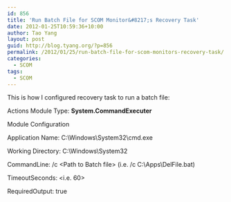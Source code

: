 ```yaml
---
id: 856
title: 'Run Batch File for SCOM Monitor&#8217;s Recovery Task'
date: 2012-01-25T10:59:36+10:00
author: Tao Yang
layout: post
guid: http://blog.tyang.org/?p=856
permalink: /2012/01/25/run-batch-file-for-scom-monitors-recovery-task/
categories:
  - SCOM
tags:
  - SCOM
---
```

This is how I configured recovery task to run a batch file:

Actions Module Type: <strong>System.CommandExecuter</strong>

Module Configuration

Application Name: C:\Windows\System32\cmd.exe

Working Directory: C:\Windows\System32

CommandLine: /c &lt;Path to Batch file&gt; (i.e. /c C:\Apps\DelFile.bat)

TimeoutSeconds: &lt;i.e. 60&gt;

RequiredOutput: true

&nbsp;

&nbsp;